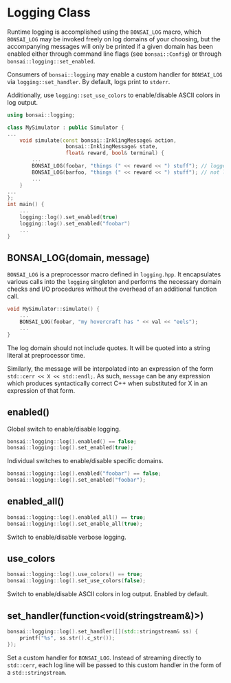 # Logging Class

Runtime logging is accomplished using the `BONSAI_LOG` macro, which `BONSAI_LOG` may be invoked
freely on log domains of your choosing, but the accompanying messages will only be printed if
a given domain has been enabled either through command line flags (see `bonsai::Config`) or
through `bonsai::logging::set_enabled`.

Consumers of `bonsai::logging` may enable a custom handler for `BONSAI_LOG` via
`logging::set_handler`. By default, logs print to `stderr`.

Additionally, use `logging::set_use_colors` to enable/disable ASCII colors in log output.

```cpp
using bonsai::logging;

class MySimulator : public Simulator {
...
    void simulate(const bonsai::InklingMessage& action,
                   bonsai::InklingMessage& state,
                   float& reward, bool& terminal) {
        ...
        BONSAI_LOG(foobar, "things (" << reward << ") stuff"); // logged
        BONSAI_LOG(barfoo, "things (" << reward << ") stuff"); // not logged
        ...
    }
...
};
int main() {
    ...
    logging::log().set_enabled(true)
    logging::log().set_enabled("foobar")
    ...
}
```

## BONSAI_LOG(domain, message)

`BONSAI_LOG` is a preprocessor macro defined in `logging.hpp`. It encapsulates various calls into
the `logging` singleton and performs the necessary domain checks and I/O procedures without the
overhead of an additional function call.

```cpp
void MySimulator::simulate() {
    ...
    BONSAI_LOG(foobar, "my hovercraft has " << val << "eels");
    ...
}
```

The log domain should not include quotes. It will be quoted into a string literal at preprocessor time.

Similarly, the message will be interpolated into an expression of the form `std::cerr << X << std::endl;`. As such, `message` can be any expression which produces syntactically correct C++  when substituted for X in an expression of that form.

## enabled()

Global switch to enable/disable logging.

```cpp
bonsai::logging::log().enabled() == false;
bonsai::logging::log().set_enabled(true);
```

Individual switches to enable/disable specific domains.

```cpp
bonsai::logging::log().enabled("foobar") == false;
bonsai::logging::log().set_enabled("foobar");
```

## enabled_all()

```cpp
bonsai::logging::log().enabled_all() == true;
bonsai::logging::log().set_enable_all(true);
```

Switch to enable/disable verbose logging.

## use_colors

```cpp
bonsai::logging::log().use_colors() == true;
bonsai::logging::log().set_use_colors(false);
```

Switch to enable/disable ASCII colors in log output. Enabled by default.

## set_handler(function\<void(stringstream&)\>)

```cpp
bonsai::logging::log().set_handler([](std::stringstream& ss) {
    printf("%s", ss.str().c_str());
});
```

Set a custom handler for `BONSAI_LOG`. Instead of streaming directly to 
`std::cerr`, each log line will be passed to this custom handler in the form of a `std::stringstream`.

